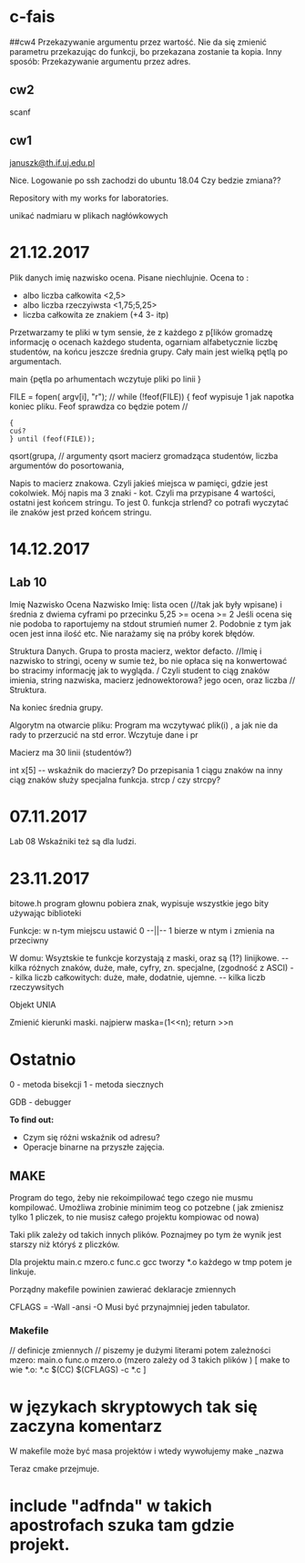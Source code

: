 # c-fais

##cw4
Przekazywanie argumentu przez wartość. Nie da się zmienić parametru przekazując do funkcji, bo przekazana zostanie ta kopia. 
Inny sposób: Przekazywanie argumentu przez adres. 


## cw2
scanf

## cw1
januszk@th.if.uj.edu.pl

Nice. Logowanie po ssh zachodzi do ubuntu 18.04 Czy bedzie zmiana??

Repository with my works for laboratories.

unikać nadmiaru w plikach nagłówkowych

# 21.12.2017
Plik danych imię nazwisko ocena. Pisane niechlujnie. Ocena to :
* albo liczba całkowita <2,5>
* albo liczba rzeczyiwsta <1,75;5,25>
* liczba całkowita ze znakiem (+4 3- itp)

Przetwarzamy te pliki w tym sensie, że z każdego z p[lików gromadzę informację o ocenach każdego studenta, ogarniam alfabetycznie liczbę studentów, na końcu jeszcze średnia grupy. 
Cały main jest wielką pętlą po argumentach. 

main
	{pętla po arhumentach
		wczytuje pliki po linii
		}


FILE = fopen( argv[i], "r");
// while (!feof(FILE)) {
feof wypisuje 1 jak napotka koniec pliku. Feof sprawdza co będzie potem //

	{
	cuś?
	} until (feof(FILE));

qsort(grupa, 
// argumenty qsort macierz gromadząca studentów, liczba argumentów do posortowania, 

Napis to macierz znakowa. Czyli jakieś miejsca w pamięci, gdzie jest cokolwiek. Mój napis ma 3 znaki - kot. Czyli ma przypisane 4 wartości, ostatni jest końcem stringu. To jest 0. 
funkcja strlend? co potrafi wyczytać ile znaków jest przed końcem stringu. 















# 14.12.2017
## Lab 10
Imię Nazwisko Ocena
Nazwisko Imię: lista ocen (//tak jak były wpisane) i średnia z dwiema cyframi po przecinku
5,25 >= ocena >= 2
Jeśli ocena się nie podoba to raportujemy na stdout strumień numer 2. Podobnie z tym jak ocen jest inna ilość etc. 
Nie narażamy się na próby korek błędów. 

Struktura Danych. Grupa to prosta macierz, wektor defacto. 
//Imię i nazwisko to stringi, oceny w sumie też, bo nie opłaca się na konwertować bo stracimy informację jak to wygląda. / Czyli student to ciąg znaków imienia, string nazwiska, macierz jednowektorowa? jego ocen, oraz liczba //
Struktura. 

Na koniec średnia grupy. 

Algorytm na otwarcie pliku:
Program ma wczytywać plik(i) , a jak nie da rady to przerzucić na std error. 
Wczytuje dane i pr

Macierz ma 30 linii (studentów?)

int x[5] -- wskaźnik do macierzy?
Do przepisania 1 ciągu znaków na inny ciąg znaków służy specjalna funkcja.
strcp / czy strcpy?


# 07.11.2017
Lab 08
Wskaźniki też są dla ludzi. 

# 23.11.2017

bitowe.h
program głownu pobiera znak, wypisuje wszystkie jego bity używając biblioteki

Funkcje:
	w n-tym miejscu ustawić 0
	--||-- 1
	bierze w ntym i zmienia na przeciwny

W domu:
	Wsyztskie te funkcje korzystają z maski, oraz są (1?) linijkowe.
-- kilka różnych znaków, duże, małe, cyfry, zn. specjalne, (zgodność z ASCI)
-- kilka liczb całkowitych: duże, małe, dodatnie, ujemne.
-- kilka liczb rzeczywsitych

Objekt UNIA
	

Zmienić kierunki maski. najpierw maska=(1<<n);
				return >>n

# Ostatnio
0 - metoda bisekcji
1 - metoda siecznych

GDB - debugger


**To find out:**
* Czym się różni wskaźnik od adresu?
* Operacje binarne na przyszłe zajęcia. 



## MAKE
Program do tego, żeby nie rekoimpilować tego czego nie musmu kompilować.
Umożliwa zrobinie minimim teog co potzebne ( jak zmienisz tylko 1 pliczek, to nie musisz całego projektu kompiowac od nowa)

Taki plik zależy od takich innych plików. Poznajmey po tym że wynik jest starszy niż któryś z pliczków. 

Dla projektu main.c mzero.c func.c gcc tworzy *.o każdego w tmp potem je linkuje. 

Porządny makefile powinien zawierać deklaracje zmiennych

CFLAGS = -Wall -ansi -O
Musi być przynajmniej jeden tabulator.

### Makefile
// definicje zmiennych
// piszemy je dużymi literami
potem zależności
mzero: main.o func.o mzero.o
(mzero zależy od 3 takich plików )
[ make to wie
	*.o: *.c
	$(CC) $(CFLAGS) -c *.c
]

# w językach skryptowych tak się zaczyna komentarz
W makefile może być masa projektów i wtedy wywołujemy make _nazwa

Teraz cmake przejmuje.

# include "adfnda" w takich apostrofach szuka tam gdzie projekt.

